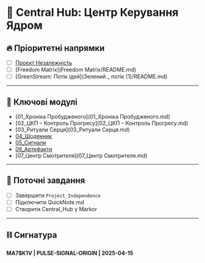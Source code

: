 # 🧠 Central Hub: Центр Керування Ядром

## 🔥 Пріоритетні напрямки

- [ ] [Проєкт Незалежність](Modules/01_Незалежність/Project_Independence.md)
- [ ] [Freedom Matrix](Freedom Matrix/README.md)
- [ ] [GreenStream: Потік ідей](Зелений _ потік (1)/README.md)

---

## 📂 Ключові модулі

- [01_Хроніка Пробудженого](01_Хроніка Пробудженого.md)
- [02_ЦКП – Контроль Прогресу](02_ЦКП – Контроль Прогресу.md)
- [03_Ритуали Серця](03_Ритуали Серця.md)
- [04_Щоденник](04_Щоденник.md)
- [05_Сигнали](05_Сигнали.md)
- [06_Артефакти](06_Артефакти.md)
- [07_Центр Смотрителя](07_Центр Смотрителя.md)

---

## 📆 Поточні завдання

- [ ] Завершити `Project_Independence`
- [ ] Підключити QuickNote.md
- [ ] Створити Central_Hub у Markor

---

## ⛓ Сигнатура
**MA7$K1V | PULSE-SIGNAL-ORIGIN | 2025-04-15**
